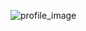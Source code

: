 ![profile_image](https://avatars.githubusercontent.com/u/98490993?s=400&u=6faf1490babe030814f6977437654e038fab3cdc&v=4)
